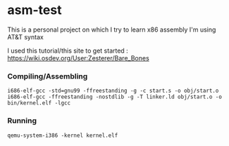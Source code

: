 # asm-test

This is a personal project on which I try to learn x86 assembly
I'm using AT&T syntax

I used this tutorial/this site to get started : https://wiki.osdev.org/User:Zesterer/Bare_Bones

### Compiling/Assembling
`i686-elf-gcc -std=gnu99 -ffreestanding -g -c start.s -o obj/start.o`
`i686-elf-gcc -ffreestanding -nostdlib -g -T linker.ld obj/start.o -o bin/kernel.elf -lgcc`

### Running
`qemu-system-i386 -kernel kernel.elf`